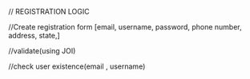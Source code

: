 // REGISTRATION LOGIC

//Create registration form
[email, username, password, phone number, address, state,]

//validate(using JOI)

//check user existence(email , username)

